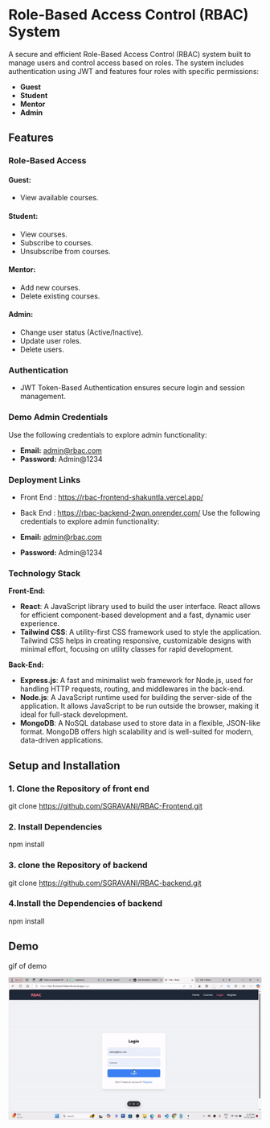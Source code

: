 # Role-Based Access Control (RBAC) System

A secure and efficient Role-Based Access Control (RBAC) system built to manage users and control access based on roles. The system includes authentication using JWT and features four roles with specific permissions:

- **Guest**
- **Student**
- **Mentor**
- **Admin**

## Features

### Role-Based Access

#### **Guest:**
- View available courses.

#### **Student:**
- View courses.
- Subscribe to courses.
- Unsubscribe from courses.

#### **Mentor:**
- Add new courses.
- Delete existing courses.

#### **Admin:**
- Change user status (Active/Inactive).
- Update user roles.
- Delete users.

### Authentication
- JWT Token-Based Authentication ensures secure login and session management.

### Demo Admin Credentials
Use the following credentials to explore admin functionality:

- **Email:** admin@rbac.com
- **Password:** Admin@1234

### Deployment Links
- Front End : https://rbac-frontend-shakuntla.vercel.app/
- Back End : https://rbac-backend-2wqn.onrender.com/
Use the following credentials to explore admin functionality:

- **Email:** admin@rbac.com
- **Password:** Admin@1234

### Technology Stack

**Front-End:**
- **React**: A JavaScript library used to build the user interface. React allows for efficient component-based development and a fast, dynamic user experience.
- **Tailwind CSS**: A utility-first CSS framework used to style the application. Tailwind CSS helps in creating responsive, customizable designs with minimal effort, focusing on utility classes for rapid development.

**Back-End:**
- **Express.js**: A fast and minimalist web framework for Node.js, used for handling HTTP requests, routing, and middlewares in the back-end.
- **Node.js**: A JavaScript runtime used for building the server-side of the application. It allows JavaScript to be run outside the browser, making it ideal for full-stack development.
- **MongoDB**: A NoSQL database used to store data in a flexible, JSON-like format. MongoDB offers high scalability and is well-suited for modern, data-driven applications.


## Setup and Installation

### 1. Clone the Repository of front end
git clone https://github.com/SGRAVANI/RBAC-Frontend.git
### 2. Install Dependencies
npm install
### 3.  clone  the Repository of backend
git clone https://github.com/SGRAVANI/RBAC-backend.git
### 4.Install the Dependencies of backend 
npm install




## Demo

 gif of demo

![RBAC Animation](https://raw.githubusercontent.com/SGRAVANI/RBAC-Frontend/main/public/images/RBAC-gif.gif)
